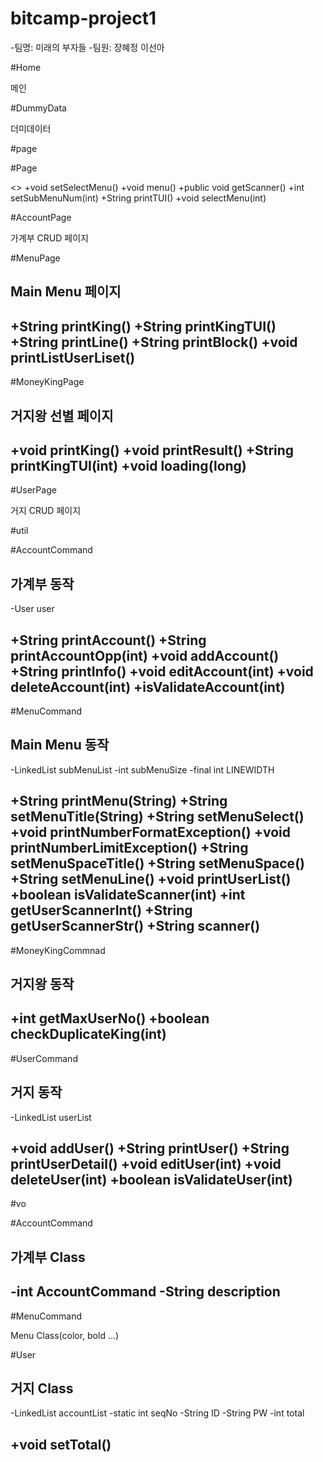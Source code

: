 # bitcamp-project1
-팀명: 미래의 부자들
-팀원: 장혜정 이선아


#Home

메인

#DummyData

더미데이터


#page

#Page

<<interface>>
+void setSelectMenu()
+void menu()
+public void getScanner()
+int setSubMenuNum(int)
+String printTUI()
+void selectMenu(int)

#AccountPage

가계부 CRUD 페이지

#MenuPage

Main Menu 페이지
--------------------------------------
+String printKing()
+String printKingTUI()
+String printLine()
+String printBlock()
+void printListUserLiset()
--------------------------------------

#MoneyKingPage

거지왕 선별 페이지
--------------------------------------
+void printKing()
+void printResult()
+String printKingTUI(int)
+void loading(long)
--------------------------------------

#UserPage

거지 CRUD 페이지

#util

#AccountCommand

가계부 동작
--------------------------------------
-User user

+String printAccount()
+String printAccountOpp(int)
+void addAccount()
+String printInfo()
+void editAccount(int)
+void deleteAccount(int)
+isValidateAccount(int)
--------------------------------------

#MenuCommand

Main Menu 동작
--------------------------------------
-LinkedList<String> subMenuList
-int subMenuSize
-final int LINEWIDTH

+String printMenu(String)
+String setMenuTitle(String)
+String setMenuSelect()
+void printNumberFormatException()
+void printNumberLimitException()
+String setMenuSpaceTitle()
+String setMenuSpace()
+String setMenuLine()
+void printUserList()
+boolean isValidateScanner(int)
+int getUserScannerInt()
+String getUserScannerStr()
+String scanner()
--------------------------------------

#MoneyKingCommnad

거지왕 동작
--------------------------------------
+int getMaxUserNo()
+boolean checkDuplicateKing(int)
--------------------------------------

#UserCommand

거지 동작
--------------------------------------
-LinkedList<User> userList

+void addUser()
+String printUser()
+String printUserDetail()
+void editUser(int)
+void deleteUser(int)
+boolean isValidateUser(int)
--------------------------------------


#vo

#AccountCommand

가계부 Class
--------------------------------------
-int AccountCommand
-String description
--------------------------------------

#MenuCommand

Menu Class(color, bold ...)

#User

거지 Class
--------------------------------------
-LinkedList<Account> accountList
-static int seqNo
-String ID
-String PW
-int total

+void setTotal()
--------------------------------------